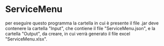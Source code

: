 # ServiceMenu

per eseguire questo programma la cartella in cui è presente il file .jar deve contenere la cartella "Input", che contiene il file "ServiceMenu.json", e la cartella "Output", da creare, in cui verrà generato il file excel "ServiceMenu.xlsx".